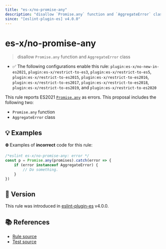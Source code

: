```yaml
---
title: "es-x/no-promise-any"
description: "disallow `Promise.any` function and `AggregateError` class"
since: "[eslint-plugin-es] v4.0.0"
---
```


# es-x/no-promise-any
> disallow `Promise.any` function and `AggregateError` class

- ✅ The following configurations enable this rule: `plugin:es-x/no-new-in-es2021`, `plugin:es-x/restrict-to-es3`, `plugin:es-x/restrict-to-es5`, `plugin:es-x/restrict-to-es2015`, `plugin:es-x/restrict-to-es2016`, `plugin:es-x/restrict-to-es2017`, `plugin:es-x/restrict-to-es2018`, `plugin:es-x/restrict-to-es2019`, and `plugin:es-x/restrict-to-es2020`

This rule reports ES2021 [`Promise.any`](https://github.com/tc39/proposal-promise-any) as errors.
This proposal includes the following two:

- `Promise.any` function
- `AggregateError` class

## 💡 Examples

⛔ Examples of **incorrect** code for this rule:

<eslint-playground type="bad">

```js
/*eslint es-x/no-promise-any: error */
const p = Promise.any(promises).catch(error => {
    if (error instanceof AggregateError) {
        // Do something.
    }
})
```

</eslint-playground>

## 🚀 Version

This rule was introduced in [eslint-plugin-es] v4.0.0.

[eslint-plugin-es]: https://github.com/mysticatea/eslint-plugin-es

## 📚 References

- [Rule source](https://github.com/ota-meshi/eslint-plugin-es-x/blob/master/lib/rules/no-promise-any.js)
- [Test source](https://github.com/ota-meshi/eslint-plugin-es-x/blob/master/tests/lib/rules/no-promise-any.js)
